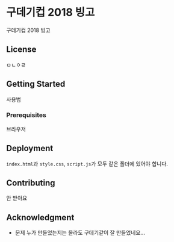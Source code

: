 # 구데기컵 2018 빙고

구데기컵 2018 빙고



## License

ㅁㄴㅇㄹ



## Getting Started

사용법



### Prerequisites

브라우저



## Deployment

`index.html`과 `style.css`, `script.js`가 모두 같은 폴더에 있어야 합니다.



## Contributing

안 받아요



## Acknowledgment

- 문제 누가 만들었는지는 몰라도 구데기같이 잘 만들었네요...